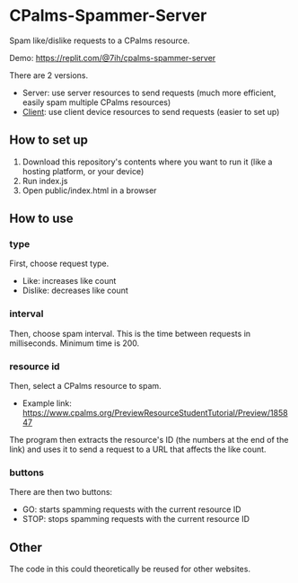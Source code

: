 # CPalms-Spammer-Server

Spam like/dislike requests to a CPalms resource.

Demo: https://replit.com/@7ih/cpalms-spammer-server

There are 2 versions.

* Server: use server resources to send requests (much more efficient, easily spam multiple CPalms resources)
* [Client](https://github.com/7ih/CPalms-Spammer-Client/): use client device resources to send requests (easier to set up)

## How to set up

1. Download this repository's contents where you want to run it (like a hosting platform, or your device)
2. Run index.js
3. Open public/index.html in a browser

## How to use

### type

First, choose request type. 
* Like: increases like count
* Dislike: decreases like count

### interval

Then, choose spam interval. This is the time between requests in milliseconds. Minimum time is 200.

### resource id

Then, select a CPalms resource to spam.
* Example link: https://www.cpalms.org/PreviewResourceStudentTutorial/Preview/185847

The program then extracts the resource's ID (the numbers at the end of the link) and uses it to send a request to a URL that affects the like count.

### buttons

There are then two buttons:
* GO: starts spamming requests with the current resource ID
* STOP: stops spamming requests with the current resource ID

## Other

The code in this could theoretically be reused for other websites.
